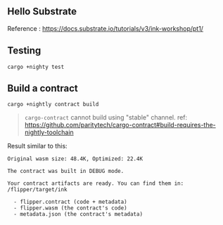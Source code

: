 Hello Substrate
---

Reference : https://docs.substrate.io/tutorials/v3/ink-workshop/pt1/

## Testing

```
cargo +nighty test
```

## Build a contract

```
cargo +nightly contract build
```

> `cargo-contract` cannot build using "stable" channel. ref: https://github.com/paritytech/cargo-contract#build-requires-the-nightly-toolchain


Result similar to this:

```
Original wasm size: 48.4K, Optimized: 22.4K

The contract was built in DEBUG mode.

Your contract artifacts are ready. You can find them in:
/flipper/target/ink

  - flipper.contract (code + metadata)
  - flipper.wasm (the contract's code)
  - metadata.json (the contract's metadata)
```
